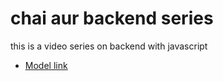 # chai aur backend series

this is a video series on backend with javascript

- [Model link](https://app.eraser.io/workspace/wbiegc0w73ewhlC9Ka6l?origin=share)
